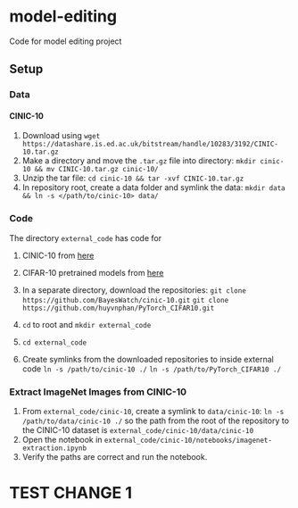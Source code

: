 # model-editing
Code for model editing project

## Setup

### Data

#### CINIC-10

1. Download using `wget https://datashare.is.ed.ac.uk/bitstream/handle/10283/3192/CINIC-10.tar.gz`
2. Make a directory and move the `.tar.gz` file into directory: `mkdir cinic-10 && mv CINIC-10.tar.gz cinic-10/`
3. Unzip the tar file: `cd cinic-10 && tar -xvf CINIC-10.tar.gz`
4. In repository root, create a data folder and symlink the data: `mkdir data && ln -s </path/to/cinic-10> data/`

### Code

The directory `external_code` has code for

1. CINIC-10 from [here](https://github.com/BayesWatch/cinic-10)
2. CIFAR-10 pretrained models from [here](https://github.com/huyvnphan/PyTorch_CIFAR10)

1. In a separate directory, download the repositories:
    `git clone https://github.com/BayesWatch/cinic-10.git`
    `git clone https://github.com/huyvnphan/PyTorch_CIFAR10.git`
2. `cd` to root and `mkdir external_code`
3. `cd external_code`
4. Create symlinks from the downloaded repositories to inside external code
    `ln -s /path/to/cinic-10 ./`
    `ln -s /path/to/PyTorch_CIFAR10 ./`

### Extract ImageNet Images from CINIC-10
1. From `external_code/cinic-10`, create a symlink to `data/cinic-10`:
    `ln -s /path/to/data/cinic-10 ./` so the path from the root of the repository to the CINIC-10 dataset is `external_code/cinic-10/data/cinic-10`
2. Open the notebook in `external_code/cinic-10/notebooks/imagenet-extraction.ipynb`
3. Verify the paths are correct and run the notebook.

# TEST CHANGE 1